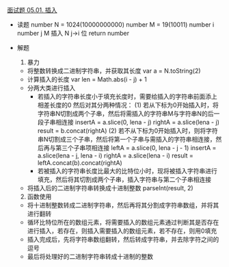 [面试题 05.01. 插入](https://leetcode-cn.com/problems/insert-into-bits-lcci/)

- 读题
    number N = 1024(10000000000)
    number M = 19(10011)
    number i
    number j
    M 插入 N j->i 位
    return number

- 解题
    1. 暴力 
    - 将整数转换成二进制字符串，并获取其长度
        var a = N.toString(2)
    - 计算插入的长度
        var len = Math.abs(i - j) + 1
    - 分两大类进行插入
        - 若插入的字符串长度小于填充长度时，需要给插入的字符串前面添上相差长度的0
          然后对其分两种情况：
            (1) 若从下标为0开始插入时，将字符串N切割成两个子串，然后将需插入的字符串M与字符串N的后一段子串相连接
                insertA = a.slice(0, lena - j)
                rightA = a.slice(lena - j)
                result = b.concat(rightA)
            (2) 若不从下标为0开始插入时，则将字符串N切割成三个子串，然后将第一个子串与需插入的字符串相连接，然后再与第三个子串项相连接
                leftA = a.slice(0, lena - j - 1)
                insertA = a.slice(lena - j, lena - i)
                rightA = a.slice(lena - i)
                result = leftA.concat(b).concat(rightA)
        - 若被插入的字符串长度比最大的比特位小时，现将被插入字符串进行填充，然后将其切割成两个子串，插入字符串与第二个子串相连接
    - 将插入后的二进制字符串转换成十进制整数
        parseInt(result, 2)

    2. 函数使用
    - 将十进制整数转成二进制字符串，然后再将其分割成字符串数组，并将其进行翻转
    - 循环比特位所在的数组元素，将需要插入的数组元素通过判断其是否存在进行插入，若存在，则插入需要插入的数组元素，若不存在，则用0填充
    - 插入完成后，先将字符串数组翻转，然后转成字符串，并去除字符之间的逗号
    - 最后将处理好的二进制字符串转成十进制的整数